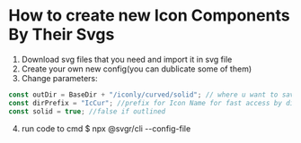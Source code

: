 # How to create new Icon Components By Their Svgs

1. Download svg files that you need and import it in svg file
2. Create your own new config(you can dublicate some of them)
3. Change parameters:

```javascript
const outDir = BaseDir + "/iconly/curved/solid"; // where u want to save transformed icon components
const dirPrefix = "IcCur"; //prefix for Icon Name for fast access by directory
const solid = true; //false if outlined
```

4. run code to cmd
   $ npx @svgr/cli --config-file <path-to-config-file> <path to where saved your svg files>
